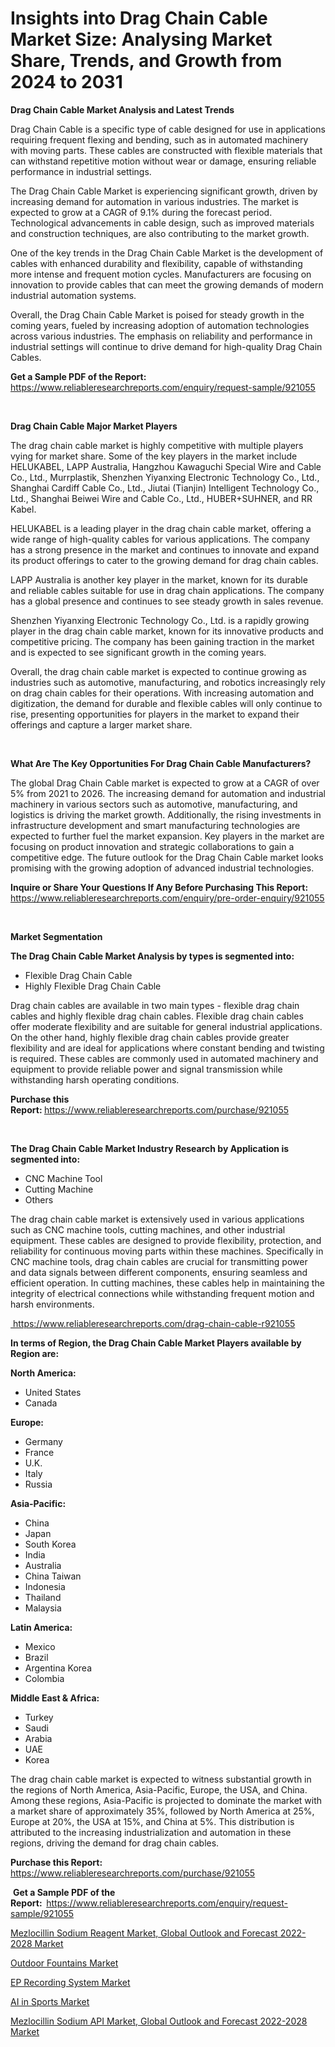 <p><h1>Insights into Drag Chain Cable Market Size: Analysing Market Share, Trends, and Growth from 2024 to 2031</h1></p><p><strong>Drag Chain Cable Market Analysis and Latest Trends</strong></p>
<p><p>Drag Chain Cable is a specific type of cable designed for use in applications requiring frequent flexing and bending, such as in automated machinery with moving parts. These cables are constructed with flexible materials that can withstand repetitive motion without wear or damage, ensuring reliable performance in industrial settings.</p><p>The Drag Chain Cable Market is experiencing significant growth, driven by increasing demand for automation in various industries. The market is expected to grow at a CAGR of 9.1% during the forecast period. Technological advancements in cable design, such as improved materials and construction techniques, are also contributing to the market growth.</p><p>One of the key trends in the Drag Chain Cable Market is the development of cables with enhanced durability and flexibility, capable of withstanding more intense and frequent motion cycles. Manufacturers are focusing on innovation to provide cables that can meet the growing demands of modern industrial automation systems.</p><p>Overall, the Drag Chain Cable Market is poised for steady growth in the coming years, fueled by increasing adoption of automation technologies across various industries. The emphasis on reliability and performance in industrial settings will continue to drive demand for high-quality Drag Chain Cables.</p></p>
<p><strong>Get a Sample PDF of the Report:&nbsp;</strong> <a href="https://www.reliableresearchreports.com/enquiry/request-sample/921055">https://www.reliableresearchreports.com/enquiry/request-sample/921055</a></p>
<p>&nbsp;</p>
<p><strong>Drag Chain Cable Major Market Players</strong></p>
<p><p>The drag chain cable market is highly competitive with multiple players vying for market share. Some of the key players in the market include HELUKABEL, LAPP Australia, Hangzhou Kawaguchi Special Wire and Cable Co., Ltd., Murrplastik, Shenzhen Yiyanxing Electronic Technology Co., Ltd., Shanghai Cardiff Cable Co., Ltd., Jiutai (Tianjin) Intelligent Technology Co., Ltd., Shanghai Beiwei Wire and Cable Co., Ltd., HUBER+SUHNER, and RR Kabel.</p><p>HELUKABEL is a leading player in the drag chain cable market, offering a wide range of high-quality cables for various applications. The company has a strong presence in the market and continues to innovate and expand its product offerings to cater to the growing demand for drag chain cables.</p><p>LAPP Australia is another key player in the market, known for its durable and reliable cables suitable for use in drag chain applications. The company has a global presence and continues to see steady growth in sales revenue.</p><p>Shenzhen Yiyanxing Electronic Technology Co., Ltd. is a rapidly growing player in the drag chain cable market, known for its innovative products and competitive pricing. The company has been gaining traction in the market and is expected to see significant growth in the coming years.</p><p>Overall, the drag chain cable market is expected to continue growing as industries such as automotive, manufacturing, and robotics increasingly rely on drag chain cables for their operations. With increasing automation and digitization, the demand for durable and flexible cables will only continue to rise, presenting opportunities for players in the market to expand their offerings and capture a larger market share.</p></p>
<p>&nbsp;</p>
<p><strong>What Are The Key Opportunities For Drag Chain Cable Manufacturers?</strong></p>
<p><p>The global Drag Chain Cable market is expected to grow at a CAGR of over 5% from 2021 to 2026. The increasing demand for automation and industrial machinery in various sectors such as automotive, manufacturing, and logistics is driving the market growth. Additionally, the rising investments in infrastructure development and smart manufacturing technologies are expected to further fuel the market expansion. Key players in the market are focusing on product innovation and strategic collaborations to gain a competitive edge. The future outlook for the Drag Chain Cable market looks promising with the growing adoption of advanced industrial technologies.</p></p>
<p><strong>Inquire or Share Your Questions If Any Before Purchasing This Report:</strong> <a href="https://www.reliableresearchreports.com/enquiry/pre-order-enquiry/921055">https://www.reliableresearchreports.com/enquiry/pre-order-enquiry/921055</a></p>
<p>&nbsp;</p>
<p><strong>Market Segmentation</strong></p>
<p><strong>The Drag Chain Cable Market Analysis by types is segmented into:</strong></p>
<p><ul><li>Flexible Drag Chain Cable</li><li>Highly Flexible Drag Chain Cable</li></ul></p>
<p><p>Drag chain cables are available in two main types - flexible drag chain cables and highly flexible drag chain cables. Flexible drag chain cables offer moderate flexibility and are suitable for general industrial applications. On the other hand, highly flexible drag chain cables provide greater flexibility and are ideal for applications where constant bending and twisting is required. These cables are commonly used in automated machinery and equipment to provide reliable power and signal transmission while withstanding harsh operating conditions.</p></p>
<p><strong>Purchase this Report:&nbsp;</strong><a href="https://www.reliableresearchreports.com/purchase/921055">https://www.reliableresearchreports.com/purchase/921055</a></p>
<p>&nbsp;</p>
<p><strong>The Drag Chain Cable Market Industry Research by Application is segmented into:</strong></p>
<p><ul><li>CNC Machine Tool</li><li>Cutting Machine</li><li>Others</li></ul></p>
<p><p>The drag chain cable market is extensively used in various applications such as CNC machine tools, cutting machines, and other industrial equipment. These cables are designed to provide flexibility, protection, and reliability for continuous moving parts within these machines. Specifically in CNC machine tools, drag chain cables are crucial for transmitting power and data signals between different components, ensuring seamless and efficient operation. In cutting machines, these cables help in maintaining the integrity of electrical connections while withstanding frequent motion and harsh environments.</p></p>
<p><a href="https://www.reliableresearchreports.com/drag-chain-cable-r921055">&nbsp;https://www.reliableresearchreports.com/drag-chain-cable-r921055</a></p>
<p><strong>In terms of Region, the Drag Chain Cable Market Players available by Region are:</strong></p>
<p>
    <p> <strong> North America: </strong>
        <ul>
            <li>United States</li>
            <li>Canada</li>
        </ul>
        </p> 
    <p> <strong> Europe: </strong>
        <ul>
            <li>Germany</li>
            <li>France</li>
            <li>U.K.</li>
            <li>Italy</li>
            <li>Russia</li>
        </ul>
        </p> 
    <p> <strong> Asia-Pacific: </strong>
        <ul>
            <li>China</li>
            <li>Japan</li>
            <li>South Korea</li>
            <li>India</li>
            <li>Australia</li>
            <li>China Taiwan</li>
            <li>Indonesia</li>
            <li>Thailand</li>
            <li>Malaysia</li>
        </ul>
        </p> 
    <p> <strong> Latin America: </strong>
        <ul>
            <li>Mexico</li>
            <li>Brazil</li>
            <li>Argentina Korea</li>
            <li>Colombia</li>
        </ul>
        </p> 
    <p> <strong> Middle East & Africa: </strong>
        <ul>
            <li>Turkey</li>
            <li>Saudi</li>
            <li>Arabia</li>
            <li>UAE</li>
            <li>Korea</li>
        </ul>
    </p>
    </p>
<p><p>The drag chain cable market is expected to witness substantial growth in the regions of North America, Asia-Pacific, Europe, the USA, and China. Among these regions, Asia-Pacific is projected to dominate the market with a market share of approximately 35%, followed by North America at 25%, Europe at 20%, the USA at 15%, and China at 5%. This distribution is attributed to the increasing industrialization and automation in these regions, driving the demand for drag chain cables.</p></p>
<p><strong>Purchase this Report: </strong><a href="https://www.reliableresearchreports.com/purchase/921055">https://www.reliableresearchreports.com/purchase/921055</a></p>
<p>&nbsp;<strong>Get a Sample PDF of the Report:&nbsp;&nbsp;</strong><a href="https://www.reliableresearchreports.com/enquiry/request-sample/921055">https://www.reliableresearchreports.com/enquiry/request-sample/921055</a></p>
<p><strong></strong></p>
<p><p><a href="https://issuu.com/reportprime-2/docs/mezlocillin-sodium-reagent-market-g_02607834c6fc43">Mezlocillin Sodium Reagent Market, Global Outlook and Forecast 2022-2028 Market</a></p><p><a href="https://github.com/Chiragrp22/Market-Research-Report-List-6/blob/main/outdoor-fountains-market.md">Outdoor Fountains Market</a></p><p><a href="https://medium.com/@sk99912151/ep-recording-system-market-size-share-trends-analysis-report-by-end-use-8302a09cd431">EP Recording System Market</a></p><p><a href="https://medium.com/@rasaunharrison/ai-in-sports-market-size-share-analysis-growth-trends-forecasts-2024-2031-3c96b1a7a5ce">AI in Sports Market</a></p><p><a href="https://issuu.com/reportprime-2/docs/mezlocillin-sodium-api-market-globa_0cd1398319c1f8">Mezlocillin Sodium API Market, Global Outlook and Forecast 2022-2028 Market</a></p></p>